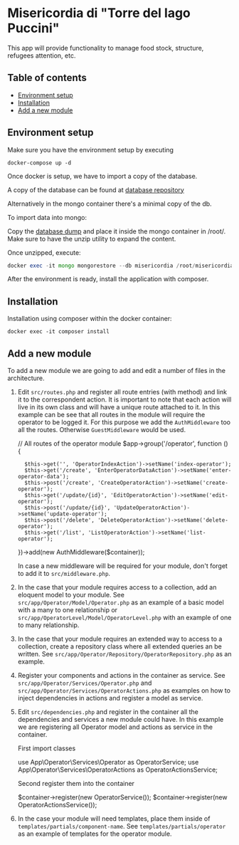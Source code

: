 Misericordia di "Torre del lago Puccini"
===============

This app will provide functionality to manage food stock, structure, refugees attention, etc.

Table of contents
-----------------
* [Environment setup](#environment-setup)
* [Installation](#installation)
* [Add a new module](#add-a-new-module)

Environment setup
------------
Make sure you have the environment setup by executing

```
docker-compose up -d
```

Once docker is setup, we have to import a copy of the database. 

A copy of the database can be found at [database repository](https://github.com/Misericordia-TDL/project-accoglienza-database)

Alternatively in the mongo container there's a minimal copy of the db.

To import data into mongo:

Copy the [database dump](https://github.com/Misericordia-TDL/project-accoglienza-database/blob/master/misericordia.zip) and place it inside the mongo container in /root/. Make sure to have the unzip utility to expand the content.

Once unzipped, execute:

```php
docker exec -it mongo mongorestore --db misericordia /root/misericordia/
```

After the environment is ready, install the application with composer.

Installation
------------
Installation using composer within the docker container:

```
docker exec -it composer install
```
Add a new module
------------

To add a new module we are going to add and edit a number of files in the architecture.


1) Edit `src/routes.php` and register all route entries (with method) and link it to the correspondent action.
It is important to note that each action will live in its own class and will have a unique route attached to it.
In this example can be see
that all routes in the module will require the operator to be logged it. 
For this purpose we add the `AuthMiddleware` too all the routes. Otherwise `GuestMiddleware` would be used.

     // All routes of the operator module
     $app->group('/operator', function () {
     
         $this->get('', 'OperatorIndexAction')->setName('index-operator');
         $this->get('/create', 'EnterOperatorDataAction')->setName('enter-operator-data');
         $this->post('/create', 'CreateOperatorAction')->setName('create-operator');
         $this->get('/update/{id}', 'EditOperatorAction')->setName('edit-operator');
         $this->post('/update/{id}', 'UpdateOperatorAction')->setName('update-operator');
         $this->post('/delete', 'DeleteOperatorAction')->setName('delete-operator');
         $this->get('/list', 'ListOperatorAction')->setName('list-operator');
     
     })->add(new AuthMiddleware($container));
     
   In case a new middleware will be required for your module, don't forget to add it to `src/middleware.php`.

2) In the case that your module requires access to a collection, add an eloquent model to your module.
See `src/app/Operator/Model/Operator.php` as an example of a basic model with a many to one relationship 
or `src/app/OperatorLevel/Model/OperatorLevel.php` with an example of one to many relationship.

3) In the case that your module requires an extended way to access to a collection, create a repository class
where all extended queries an be written. See `src/app/Operator/Repository/OperatorRepository.php` as an example.

4) Register your components and actions in the container as service. 
See `src/app/Operator/Services/Operator.php` and `src/app/Operator/Services/OperatorActions.php` as examples on how to 
inject dependencies in actions and register a model as service.

5) Edit `src/dependencies.php` and register in the container all the dependencies and services a new module
could have. In this example we are registering all Operator model and actions as service in the container. 
    
    
    
    
   First import classes
    
    
    use App\Operator\Services\Operator as OperatorService;
    use App\Operator\Services\OperatorActions as OperatorActionsService;
    
    
   Second register them into the container
    
    
    $container->register(new OperatorService());
    $container->register(new OperatorActionsService());
    
6) In the case your module will need templates, place them inside of `templates/partials/component-name`.
See `templates/partials/operator` as an example of templates for the operator module.
